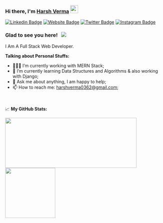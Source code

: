 ### Hi there, I'm <a href="https://harshverma.netlify.app" target="_blank">Harsh Verma</a> <img src="https://media.giphy.com/media/hvRJCLFzcasrR4ia7z/giphy.gif" width="25px">

[![Linkedin Badge](https://img.shields.io/badge/-LinkedIn-0e76a8?style=flat-square&logo=Linkedin&logoColor=white)](https://www.linkedin.com/in/harsh-verma-04102b200/)
[![Website Badge](https://img.shields.io/badge/Website-3b5998?style=flat-square&logo=google-chrome&logoColor=white)](https://harshverma.netlify.app)
[![Twitter Badge](https://img.shields.io/badge/-Twitter-00acee?style=flat-square&logo=Twitter&logoColor=white)](https://twitter.com/jsninja_harsh)
[![Instagram Badge](https://img.shields.io/badge/-Instagram-e4405f?style=flat-square&logo=Instagram&logoColor=white)](https://instagram.com/jsninja_harsh/)

### Glad to see you here! &nbsp; ![](https://visitor-badge.glitch.me/badge?page_id=harshverma036)

I Am A Full Stack Web Developer.
  

**Talking about Personal Stuffs:**

- 👨🏻‍💻 I’m currently working with MERN Stack;
- 🚀 I’m currently learning Data Structures and Algorithms & also working with Django;
- 💬 Ask me about anything, I am happy to help;
- 📫 How to reach me: harshverma0362@gmail.com;

</br>


📈 **My GitHub Stats:**

<p>
  <img height="160em" width="420em" src="https://github-readme-stats.vercel.app/api?username=harshverma036&show_icons=true&count_private=true&theme=radical" />
  <img height="160em" src="https://github-readme-stats.vercel.app/api/top-langs/?username=harshverma036&exclude_repo=KNN-Image-Classification&show_icons=true&hide_border=true&layout=compact&langs_count=8&theme=radical" />
</p>




